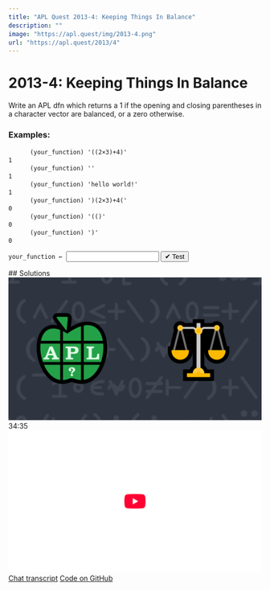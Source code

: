 ```yaml
---
title: "APL Quest 2013-4: Keeping Things In Balance"
description: ""
image: "https://apl.quest/img/2013-4.png"
url: "https://apl.quest/2013/4"
---
```


# <span class=s>2013-</span>4: Keeping Things In Balance

Write an APL dfn which returns a 1 if the opening and closing parentheses in a character vector are
balanced, or a zero otherwise.

### Examples:

```APL
      (your_function) '((2×3)+4)'
1
      (your_function) ''
1
      (your_function) 'hello world!'
1
      (your_function) ')(2×3)+4('
0
      (your_function) '(()'
0
      (your_function) ')'
0
```
<div class="pdiv">
  <code onclick="p_Input.focus()">your_function ← </code><input id="p_Input" autocomplete="off" spellcheck="false" oninput="this.parentElement.querySelector`button`.disabled=false;localStorage.setItem(window.location.pathname,this.value)" onkeypress="subm(event)">
  <button onclick="alert$.next`Testing…`;submitSolution`p`" class="md-button md-button--primary">&#x2714; Test</button>
</div>
<blockquote id="p_Output"></blockquote>
## Solutions
<div onclick="play(this)" title="Video on YouTube" class="yt">
<img alt="Video Thumbnail" src="../../img/2013-4.png">
<time>34:35</time>
<img alt="YouTube" src="../../img/yt-big.png">
</div>
<a href="https://chat.stackexchange.com/transcript/52405?m=60517971#60517971" target="_blank" class="md-button md-button--primary">Chat transcript</a>
<a href="https://github.com/abrudz/apl_quest/blob/main/2013/4.apl" target="_blank" class="md-button md-button--primary right">Code on GitHub</a>

<script>
    testCases={"a":["'((2×3)+4)'","'(())'","'()'","'hello world!'","')(2×3)+4('","'())'","')('","')'","'(('"],"b":["''","' '"],"f":"{{(0=+/⍵[⍸⍵≠0])∧{⍬≡⍵[⍸⍵<0]}+\\⍵[⍸⍵≠0]}(⍵='(')+-×⍵=')'}"}
    p_Input.value=localStorage.getItem(window.location.pathname)
    play=e=>e.outerHTML=`<iframe src="https://www.youtube.com/embed/El0_RB4TTPA?list=PLYKQVqyrAEj9wDIUyLDGtDAFTKY38BUMN&autoplay=1" title="<span class=s>2013-</span>4: Keeping Things In Balance (APL Quest 2013-4)" frameborder="0" allow="accelerometer; autoplay; clipboard-write; encrypted-media; gyroscope; picture-in-picture; web-share" referrerpolicy="strict-origin-when-cross-origin" allowfullscreen></iframe>`
</script>
